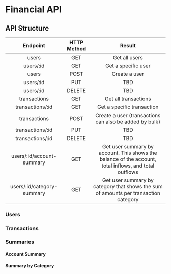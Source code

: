 # Financial API

## API Structure

|          Endpoint          | HTTP Method |                                                  Result                                                  |
|:--------------------------:|:-----------:|:--------------------------------------------------------------------------------------------------------:|
|            users           |     GET     | Get all users                                                                                            |
|          users/:id         |     GET     | Get a specific user                                                                                      |
|            users           |     POST    | Create a user                                                                                            |
|          users/:id         |     PUT     | TBD                                                                                                      |
|          users/:id         |    DELETE   | TBD                                                                                                      |
|        transactions        |     GET     | Get all transactions                                                                                     |
|      transactions/:id      |     GET     | Get a specific transaction                                                                               |
|        transactions        |     POST    | Create a user (transactions can also be added by bulk)                                                   |
|      transactions/:id      |     PUT     | TBD                                                                                                      |
|      transactions/:id      |    DELETE   | TBD                                                                                                      |
|  users/:id/account-summary |     GET     | Get user summary by account. This shows the balance of the account,<br>total inflows, and total outflows |
| users/:id/category-summary |     GET     | Get user summary by category that shows the sum of amounts per transaction category                      |


### Users

### Transactions

### Summaries

#### Account Summary

#### Summary by Category
